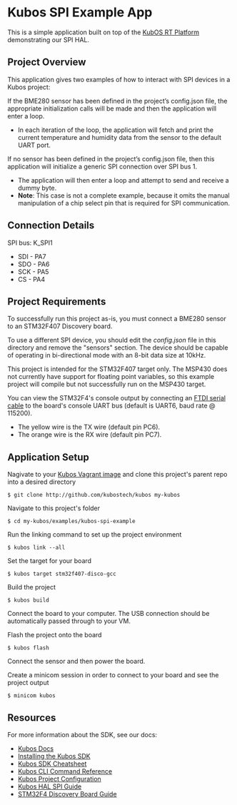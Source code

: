 # Kubos SPI Example App

This is a simple application built on top of the [KubOS RT Platform](https://github.com/kubostech/kubos/tree/master/kubos-rt) demonstrating our SPI HAL.

## Project Overview

This application gives two examples of how to interact with SPI devices in a Kubos project:

If the BME280 sensor has been defined in the project’s config.json file, the appropriate initialization calls will be made and then the application will enter a loop.
  - In each iteration of the loop, the application will fetch and print the current temperature and humidity data from the sensor to the default UART port.

If no sensor has been defined in the project’s config.json file, then this application will initialize a generic SPI connection over SPI bus 1.
  - The application will then enter a loop and attempt to send and receive a dummy byte.
  - **Note**: This case is not a complete example, because it omits the manual manipulation of a chip select pin that is required for SPI communication.

## Connection Details

SPI bus: K_SPI1
  - SDI - PA7
  - SDO - PA6
  - SCK - PA5
  - CS  - PA4
  
## Project Requirements

To successfully run this project as-is, you must connect a BME280 sensor to an STM32F407 Discovery board.

To use a different SPI device, you should edit the *config.json* file in this directory and remove the "sensors" section.
The device should be capable of operating in bi-directional mode with an 8-bit data size at 10kHz.

This project is intended for the STM32F407 target only. The MSP430 does not currently have support for floating point variables, so this example project will compile but not successfully run on the MSP430 target.

You can view the STM32F4's console output by connecting an [FTDI serial cable](https://cdn-shop.adafruit.com/1200x900/70-03.jpg) to the board's console UART bus (default is UART6, baud rate @ 115200).

-  The yellow wire is the TX wire (default pin PC6).
-  The orange wire is the RX wire (default pin PC7).

## Application Setup

Nagivate to your [Kubos Vagrant image](docs.kubos.co/sdk-installing.html) and clone this project's parent repo into a desired directory

    $ git clone http://github.com/kubostech/kubos my-kubos
    
Navigate to this project's folder

    $ cd my-kubos/examples/kubos-spi-example
    
Run the linking command to set up the project environment

    $ kubos link --all
    
Set the target for your board

    $ kubos target stm32f407-disco-gcc
    
Build the project

    $ kubos build
    
Connect the board to your computer. The USB connection should be automatically passed through to your VM.

Flash the project onto the board

    $ kubos flash

Connect the sensor and then power the board.

Create a minicom session in order to connect to your board and see the project output

    $ minicom kubos

## Resources

For more information about the SDK, see our docs:

- [Kubos Docs](http://docs.kubos.co)
- [Installing the Kubos SDK](http://docs.kubos.co/1.0.0/sdk-installing.html)
- [Kubos SDK Cheatsheet](http://docs.kubos.co/1.0.0/sdk-cheatsheet.html) 
- [Kubos CLI Command Reference](http://docs.kubos.co/1.0.0/sdk-reference.html) 
- [Kubos Project Configuration](http://docs.kubos.co/1.0.0/sdk-project-config.html)
- [Kubos HAL SPI Guide](http://http://docs.kubos.co/1.0.0/kubos-hal/spi.html)
- [STM32F4 Discovery Board Guide](http://docs.kubos.co/1.0.0/stm32f4-discovery-board-guide.html)
